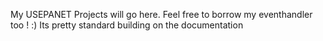 My USEPANET Projects will go here. Feel free to borrow my eventhandler too ! :) Its pretty standard building on the documentation
